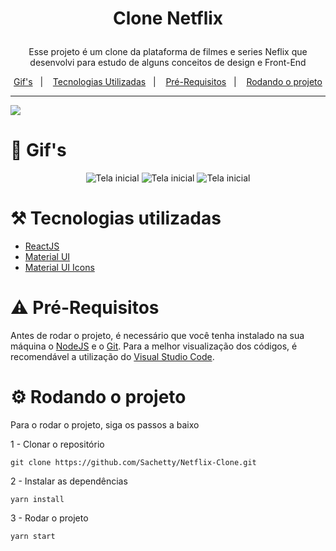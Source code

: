 # <p align="center">Clone Netflix</p>
<p align="center"> Esse projeto é um clone da plataforma de filmes e series Neflix que desenvolvi para estudo de alguns conceitos de design e Front-End</p>
<p align="center">
  <a href="#movie_camera-gifs">Gif's</a>&nbsp;&nbsp;&nbsp;|&nbsp;&nbsp;&nbsp;
  <a href="#hammer_and_pick-tecnologias-utilizadas">Tecnologias Utilizadas</a>&nbsp;&nbsp;&nbsp;|&nbsp;&nbsp;&nbsp;
  <a href="#warning-pré-requisitos">Pré-Requisitos</a>&nbsp;&nbsp;&nbsp;|&nbsp;&nbsp;&nbsp;
  <a href="#gear-rodando-o-projeto">Rodando o projeto</a>
</p>

---

<p>
  <img src="https://cdn.discordapp.com/attachments/685272117750530170/892550655363936286/unknown.png" />
</p>

# :movie_camera: Gif's

<p align="center">
  <img src="https://media.giphy.com/media/uTCoOkau1Qrzgqae1B/giphy.gif?cid=790b7611cf0fde86fae489b135b0151fb5fb581127603b64&rid=giphy.gif&ct=g"  title="Tela inicial">
  <img src="https://media.giphy.com/media/8EBYSQyVcgv3v0h9aQ/giphy.gif?cid=790b761187e22b41b390d23794b4eb7adfe8e06bd3e641a6&rid=giphy.gif&ct=g"  title="Tela inicial">
  <img src="https://media.giphy.com/media/IVwOuWsDO6CCmO99SS/giphy.gif?cid=790b76111ba36da41452f99bde985f0d132e71e584ec8833&rid=giphy.gif&ct=g"  title="Tela inicial">
</p>

# :hammer_and_pick: Tecnologias utilizadas 
- [ReactJS](https://pt-br.reactjs.org/)
- [Material UI](https://material-ui.com/)
- [Material UI Icons](https://material-ui.com/pt/components/icons/)



# :warning: Pré-Requisitos
Antes de rodar o projeto, é necessário que você tenha instalado na sua máquina o [NodeJS](https://nodejs.org/en/) e o [Git](https://git-scm.com/downloads). Para a melhor visualização dos códigos, é recomendável a utilização do [Visual Studio Code](https://code.visualstudio.com/).

# :gear: Rodando o projeto
Para o rodar o projeto, siga os passos a baixo

1 - Clonar o repositório
```
git clone https://github.com/Sachetty/Netflix-Clone.git
```

2 - Instalar as dependências
```
yarn install
```

3 - Rodar o projeto
```
yarn start
```

